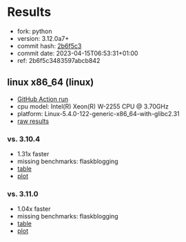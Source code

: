 # Results

- fork: python
- version: 3.12.0a7+
- commit hash: [2b6f5c3](https://github.com/python/cpython/commit/2b6f5c3)
- commit date: 2023-04-15T06:53:31+01:00
- ref: 2b6f5c3483597abcb842

## linux x86_64 (linux)

- [GitHub Action run](https://github.com/faster-cpython/benchmarking/actions/runs/4723359866)
- cpu model: Intel(R) Xeon(R) W-2255 CPU @ 3.70GHz
- platform: Linux-5.4.0-122-generic-x86_64-with-glibc2.31
- [raw results](bm-20230415-linux-x86_64-python-2b6f5c3483597abcb842-3.12.0a7%2B-2b6f5c3.json)

### vs. 3.10.4

- 1.31x faster
- missing benchmarks: flaskblogging
- [table](bm-20230415-linux-x86_64-python-2b6f5c3483597abcb842-3.12.0a7%2B-2b6f5c3-vs-3.10.4.md)
- [plot](bm-20230415-linux-x86_64-python-2b6f5c3483597abcb842-3.12.0a7%2B-2b6f5c3-vs-3.10.4.png)

### vs. 3.11.0

- 1.04x faster
- missing benchmarks: flaskblogging
- [table](bm-20230415-linux-x86_64-python-2b6f5c3483597abcb842-3.12.0a7%2B-2b6f5c3-vs-3.11.0.md)
- [plot](bm-20230415-linux-x86_64-python-2b6f5c3483597abcb842-3.12.0a7%2B-2b6f5c3-vs-3.11.0.png)

